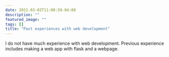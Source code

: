 ```yaml
---
date: 2021-03-02T11:00:59-04:00
description: ""
featured_image: ""
tags: []
title: "Past experiences with web development"
---
```

I do not have much experience with web development. Previous experience includes making a web app with flask and a webpage.

